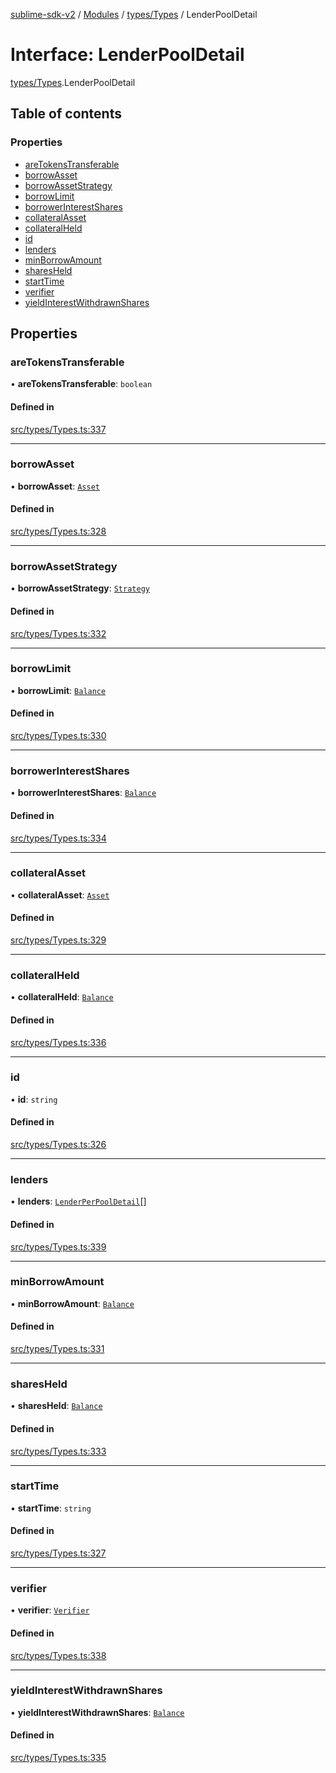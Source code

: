 [sublime-sdk-v2](../README.md) / [Modules](../modules.md) / [types/Types](../modules/types_Types.md) / LenderPoolDetail

# Interface: LenderPoolDetail

[types/Types](../modules/types_Types.md).LenderPoolDetail

## Table of contents

### Properties

- [areTokensTransferable](types_Types.LenderPoolDetail.md#aretokenstransferable)
- [borrowAsset](types_Types.LenderPoolDetail.md#borrowasset)
- [borrowAssetStrategy](types_Types.LenderPoolDetail.md#borrowassetstrategy)
- [borrowLimit](types_Types.LenderPoolDetail.md#borrowlimit)
- [borrowerInterestShares](types_Types.LenderPoolDetail.md#borrowerinterestshares)
- [collateralAsset](types_Types.LenderPoolDetail.md#collateralasset)
- [collateralHeld](types_Types.LenderPoolDetail.md#collateralheld)
- [id](types_Types.LenderPoolDetail.md#id)
- [lenders](types_Types.LenderPoolDetail.md#lenders)
- [minBorrowAmount](types_Types.LenderPoolDetail.md#minborrowamount)
- [sharesHeld](types_Types.LenderPoolDetail.md#sharesheld)
- [startTime](types_Types.LenderPoolDetail.md#starttime)
- [verifier](types_Types.LenderPoolDetail.md#verifier)
- [yieldInterestWithdrawnShares](types_Types.LenderPoolDetail.md#yieldinterestwithdrawnshares)

## Properties

### areTokensTransferable

• **areTokensTransferable**: `boolean`

#### Defined in

[src/types/Types.ts:337](https://github.com/sublime-finance/sublime-sdk/blob/cbfce7e/src/types/Types.ts#L337)

___

### borrowAsset

• **borrowAsset**: [`Asset`](types_Types.Asset.md)

#### Defined in

[src/types/Types.ts:328](https://github.com/sublime-finance/sublime-sdk/blob/cbfce7e/src/types/Types.ts#L328)

___

### borrowAssetStrategy

• **borrowAssetStrategy**: [`Strategy`](types_Types.Strategy.md)

#### Defined in

[src/types/Types.ts:332](https://github.com/sublime-finance/sublime-sdk/blob/cbfce7e/src/types/Types.ts#L332)

___

### borrowLimit

• **borrowLimit**: [`Balance`](types_Types.Balance.md)

#### Defined in

[src/types/Types.ts:330](https://github.com/sublime-finance/sublime-sdk/blob/cbfce7e/src/types/Types.ts#L330)

___

### borrowerInterestShares

• **borrowerInterestShares**: [`Balance`](types_Types.Balance.md)

#### Defined in

[src/types/Types.ts:334](https://github.com/sublime-finance/sublime-sdk/blob/cbfce7e/src/types/Types.ts#L334)

___

### collateralAsset

• **collateralAsset**: [`Asset`](types_Types.Asset.md)

#### Defined in

[src/types/Types.ts:329](https://github.com/sublime-finance/sublime-sdk/blob/cbfce7e/src/types/Types.ts#L329)

___

### collateralHeld

• **collateralHeld**: [`Balance`](types_Types.Balance.md)

#### Defined in

[src/types/Types.ts:336](https://github.com/sublime-finance/sublime-sdk/blob/cbfce7e/src/types/Types.ts#L336)

___

### id

• **id**: `string`

#### Defined in

[src/types/Types.ts:326](https://github.com/sublime-finance/sublime-sdk/blob/cbfce7e/src/types/Types.ts#L326)

___

### lenders

• **lenders**: [`LenderPerPoolDetail`](types_Types.LenderPerPoolDetail.md)[]

#### Defined in

[src/types/Types.ts:339](https://github.com/sublime-finance/sublime-sdk/blob/cbfce7e/src/types/Types.ts#L339)

___

### minBorrowAmount

• **minBorrowAmount**: [`Balance`](types_Types.Balance.md)

#### Defined in

[src/types/Types.ts:331](https://github.com/sublime-finance/sublime-sdk/blob/cbfce7e/src/types/Types.ts#L331)

___

### sharesHeld

• **sharesHeld**: [`Balance`](types_Types.Balance.md)

#### Defined in

[src/types/Types.ts:333](https://github.com/sublime-finance/sublime-sdk/blob/cbfce7e/src/types/Types.ts#L333)

___

### startTime

• **startTime**: `string`

#### Defined in

[src/types/Types.ts:327](https://github.com/sublime-finance/sublime-sdk/blob/cbfce7e/src/types/Types.ts#L327)

___

### verifier

• **verifier**: [`Verifier`](types_Types.Verifier.md)

#### Defined in

[src/types/Types.ts:338](https://github.com/sublime-finance/sublime-sdk/blob/cbfce7e/src/types/Types.ts#L338)

___

### yieldInterestWithdrawnShares

• **yieldInterestWithdrawnShares**: [`Balance`](types_Types.Balance.md)

#### Defined in

[src/types/Types.ts:335](https://github.com/sublime-finance/sublime-sdk/blob/cbfce7e/src/types/Types.ts#L335)
